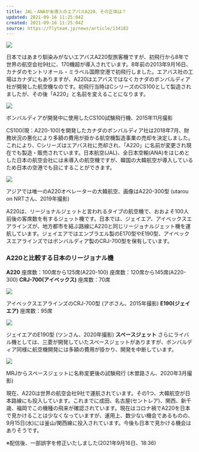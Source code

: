 ```yaml
---
title: JAL・ANAが未導入のエアバスA220、その正体は？
updated: 2021-09-16 11:25:04Z
created: 2021-09-16 11:25:04Z
source: https://flyteam.jp/news/article/134182
---
```


 ![](https://freighter.flyteam.jp/newsphoto/49645/w1200.jpg)

日本ではあまり馴染みがないエアバスA220型旅客機ですが、初飛行から8年で世界の航空会社9社に、170機超が導入されています。8年前の2013年9月16日、カナダのモントリオール・ミラベル国際空港で初飛行しました。エアバス社の工場はカナダにもありますが、A220はエアバスではなくカナダのボンバルディア社が開発した航空機なのです。初飛行当時はCシリーズのCS100として製造されましたが、その後「A220」と名前を変えることになります。

[![](https://freighter.flyteam.jp/newsphoto/49638/w1200.jpg)](https://flyteam.jp/news/article/134182/49638)

ボンバルディアが開発中に使用したCS100試験飛行機、2015年11月撮影

CS100(現：A220-100)を開発したカナダのボンバルディア社は2018年7月、財務状況の悪化により多額の費用が掛かる航空機製造事業の売却を決定しました。これにより、Cシリーズはエアバス社に売却され、「A220」に名前が変更され現在でも製造・販売されています。日本航空(JAL)、全日本空輸(ANA)をはじめとした日本の航空会社には未導入の航空機ですが、韓国の大韓航空が導入しているため日本の空港でも目にすることができます。

[![](https://freighter.flyteam.jp/newsphoto/49639/w1200.jpg)](https://flyteam.jp/news/article/134182/49639)

アジアでは唯一のA220オペレーターの大韓航空、画像はA220-300型 (utarou on NRTさん、2019年撮影)

A220は、リージョナルジェットと言われるタイプの航空機で、おおよそ100人前後の客席数を有するジェット機です。日本では、ジェイエア、アイベックスエアラインズが、地方都市を結ぶ路線にA220と同じリージョナルジェット機を運航しています。ジェイエアではエンブラエル製のE170型やE190型、アイベックスエアラインズではボンバルディア製のCRJ-700型を保有しています。

### A220と比較する日本のリージョナル機

**A220**
座席数：100席から125席(A220-100)
座席数：120席から145席(A220-300)
**CRJ-700(アイベックス)**
座席数：70席

[![](https://freighter.flyteam.jp/newsphoto/49641/w1200.jpg)](https://flyteam.jp/news/article/134182/49641)

アイベックスエアラインズのCRJ-700型 (アボさん、2015年撮影)
**E190(ジェイエア)**
座席数：95席

[![](https://freighter.flyteam.jp/newsphoto/49640/w1200.jpg)](https://flyteam.jp/news/article/134182/49640)

ジェイエアのE190型 (ツンさん、2020年撮影)
**スペースジェット**
さらにライバル機としては、三菱が開発していたスペースジェットがありますが、ボンバルディア同様に航空機開発には多額の費用が掛かり、開発を中断しています。

[![](https://freighter.flyteam.jp/newsphoto/49642/w1200.jpg)](https://flyteam.jp/news/article/134182/49642)

MRJからスペースジェットに名称変更後の試験飛行 (木曽路さん、2020年3月撮影)

現在、A220は世界の航空会社9社で運航されています。その1つ、大韓航空が日本路線にも投入しています。これまでに成田、名古屋(セントレア)、関西、新千歳、福岡でこの機種の飛来が確認されています。現在はコロナ禍でA220を日本で見かけることは少なくなっていますが、運用上、数少ない機会であるものの、9月15日(水)には釜山/関西線に投入されています。今後も日本で見かける機会はありそうです。

※配信後、一部誤字を修正いたしました(2021年9月16日、18:36)